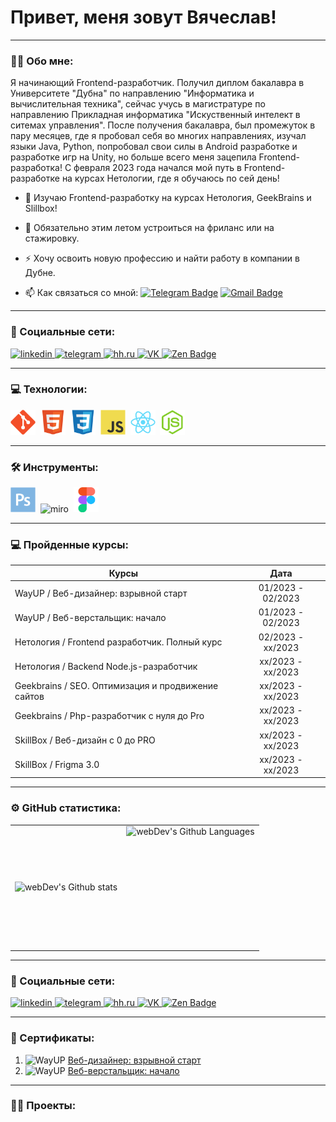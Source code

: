 # Привет, меня зовут Вячеслав!

---

### :man_technologist: Обо мне:

Я начинающий Frontend-разработчик. Получил диплом бакалавра в Университете "Дубна" по направлению "Информатика и вычислительная техника", сейчас учусь в магистратуре по направлению Прикладная информатика "Искуственный интелект в ситемах управления". После получения бакалавра, был промежуток в пару месяцев, где я пробовал себя во многих направлениях, изучал языки Java, Python, попробовал свои силы в Android разработке и разработке игр на Unity, но больше всего меня зацепила Frontend-разработка! С февраля 2023 года начался мой путь в Frontend-разработке на курсах Нетологии, где я обучаюсь по сей день!

- :telescope: Изучаю Frontend-разработку на курсах Нетология, GeekBrains и Slillbox!

- :seedling: Обязательно этим летом устроиться на фриланс или на стажировку.

- :zap: Хочу освоить новую професcию и найти работу в компании в Дубне.

- :mailbox: Как связаться со мной: [![Telegram Badge](https://img.shields.io/badge/-VaiTeSmagic-blue?style=flat&logo=Telegram&logoColor=white)](https://t.me/VaiTeSmagic) [![Gmail Badge](https://img.shields.io/badge/-Gmail-red?style=flat&logo=Gmail&logoColor=white)](mailto:sokoltv260@gmail.com)

---

### 🤝 Социальные сети:

  <div id="badges">
    <a href="" target="_blank">
      <img src="https://cdn-icons-png.flaticon.com/512/2504/2504799.png" width="40" height="40" alt="linkedin" />
    </a>
    <a href="https://t.me/VaiTeSmagic" target="_blank">
      <img src="https://cdn-icons-png.flaticon.com/512/2111/2111646.png" width="40" height="40" alt="telegram" />
    </a>
    <a href="" target="_blank">
      <img src="https://upload.wikimedia.org/wikipedia/commons/7/79/HeadHunter_logo.png" width="40" height="40" alt="hh.ru"/>
    </a>
    <a href="https://vk.com/slavatishakov" target="_blank">
      <img src="https://cdn-icons-png.flaticon.com/512/145/145813.png" width="40" height="40" alt="VK"/>
    </a>
    <a href="" target="_blank">
      <img src="https://upload.wikimedia.org/wikipedia/commons/thumb/a/ab/Yandex_Zen_logo_icon.svg/1024px-Yandex_Zen_logo_icon.svg.png" width="40" height="40" alt="Zen Badge"/>
    </a>
  </div>

---

### 💻 Технологии:

<div>
  <img src="https://github.com/devicons/devicon/blob/master/icons/git/git-original.svg" title="git" alt="git" width="40" height="40"/>&nbsp
  <img src="https://github.com/devicons/devicon/blob/master/icons/html5/html5-original.svg" title="html5" alt="html5" width="40" height="40"/>&nbsp
  <img src="https://github.com/devicons/devicon/blob/master/icons/css3/css3-original.svg" title="css" alt="css" width="40" height="40"/>&nbsp
  <img src="https://github.com/devicons/devicon/blob/master/icons/javascript/javascript-original.svg" title="javascript" alt="javascript" width="40" height="40"/>&nbsp
  <img src="https://github.com/devicons/devicon/blob/master/icons/react/react-original.svg" title="reactjs" alt="reactjs" width="40" height="40"/>&nbsp
  <img src="https://github.com/devicons/devicon/blob/master/icons/nodejs/nodejs-original.svg" title="nodejs" alt="nodejs" width="40" height="40"/>&nbsp
</div>

---

### 🛠 Инструменты:

<div>
  <img src="https://github.com/devicons/devicon/blob/master/icons/photoshop/photoshop-plain.svg" title="photoshop" alt="photoshop" width="40" height="40"/>&nbsp;
  <img src="http://store-images.s-microsoft.com/image/apps.56950.13959754522315136.c4ea2415-8e3c-42bf-8f77-e885eb7c11a1.1c754ca1-130c-4a98-afb0-c50aed118ab8" title="miro" alt="miro" width="40" height="40"/>&nbsp;
  <img src="https://github.com/devicons/devicon/blob/master/icons/figma/figma-original.svg" title="figma" alt="figma" width="40" height="40"/>&nbsp;
</div>

---

### 💻 Пройденные курсы:

| Курсы                                                           | Дата              |
| ----------------------------------------------------------------| :---------------: |
| WayUP / Веб-дизайнер: взрывной старт                            | 01/2023 - 02/2023 |
| WayUP / Веб-верстальщик: начало                                 | 01/2023 - 02/2023 |
| Нетология /  Frontend разработчик. Полный курс                  | 02/2023 - xx/2023 |
| Нетология / Backend Node.js-разработчик                         | xx/2023 - xx/2023 |
| Geekbrains / SEO. Оптимизация и продвижение сайтов              | xx/2023 - xx/2023 |
| Geekbrains / Php-разработчик с нуля до Pro                      | xx/2023 - xx/2023 |
| SkillBox / Веб-дизайн с 0 до PRO                                | xx/2023 - xx/2023 |
| SkillBox / Frigma 3.0                                           | xx/2023 - xx/2023 |

---

### ⚙️ GitHub статистика:

<table>
  <tr>
    <td>
      <img align="left" src="http://github-readme-streak-stats.herokuapp.com?user=FilimonovAlexey&theme=dark&background=000000" alt="webDev's Github stats" />
    </td>
    <td>
      <img height="195px" align="right" alt="webDev's Github Languages" src="https://github-readme-stats-sigma-five.vercel.app/api/top-langs/?username=VaiTeSmagic&layout=compact&theme=vision-friendly-dark" />
    </td>
  </tr>
</table>

---

### 🤝 Социальные сети:

  <div id="badges">
    <a href="" target="_blank">
      <img src="https://cdn-icons-png.flaticon.com/512/2504/2504799.png" width="40" height="40" alt="linkedin" />
    </a>
    <a href="https://t.me/VaiTeSmagic" target="_blank">
      <img src="https://cdn-icons-png.flaticon.com/512/2111/2111646.png" width="40" height="40" alt="telegram" />
    </a>
    <a href="" target="_blank">
      <img src="https://upload.wikimedia.org/wikipedia/commons/7/79/HeadHunter_logo.png" width="40" height="40" alt="hh.ru"/>
    </a>
    <a href="https://vk.com/slavatishakov" target="_blank">
      <img src="https://cdn-icons-png.flaticon.com/512/145/145813.png" width="40" height="40" alt="VK"/>
    </a>
    <a href="" target="_blank">
      <img src="https://upload.wikimedia.org/wikipedia/commons/thumb/a/ab/Yandex_Zen_logo_icon.svg/1024px-Yandex_Zen_logo_icon.svg.png" width="40" height="40" alt="Zen Badge"/>
    </a>
  </div>

---

### 🥇 Сертификаты:

<div>
  <ol>
    <li>  <img src="https://kursvill.ru/upload/iblock/57a/a72vqbfbgskwoe2yqhpdz16wqtn2plj8.png" height="20" alt="WayUP" /> 
          <a href="https://wayup-other.s3.eu-west-2.amazonaws.com/certificates/VS101436885_ru.pdf" >   Веб-дизайнер: взрывной старт </a> <br> </li>
    <li> <img src="https://kursvill.ru/upload/iblock/57a/a72vqbfbgskwoe2yqhpdz16wqtn2plj8.png" height="20" alt="WayUP" /> 
      <a href="https://wayup-other.s3.eu-west-2.amazonaws.com/certificates/VVN96436885_ru.pdf" >   Веб-верстальщик: начало </a> <br> </li>
  </ol>
</div>


---

### 👨‍💻 Проекты:
